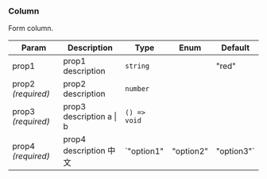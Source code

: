 ### Column

Form column.

| Param              | Description              | Type                                | Enum                            | Default |
| ------------------ | ------------------------ | ----------------------------------- | ------------------------------- | ------- |
| prop1              | prop1 description        | `string`                            |                                 | "red"   |
| prop2 _(required)_ | prop2 description        | `number`                            |                                 |         |
| prop3 _(required)_ | prop3 description a \| b | `() => void`                        |                                 |         |
| prop4 _(required)_ | prop4 description 中文   | `"option1" | "option2" | "option3"` | "option1", "option2", "option3" |         |
